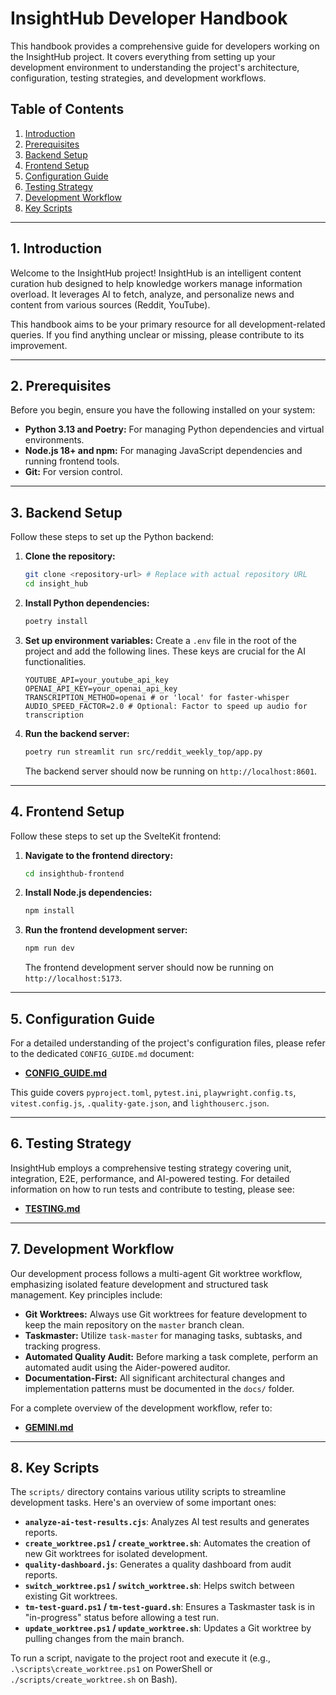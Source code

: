 # InsightHub Developer Handbook

This handbook provides a comprehensive guide for developers working on the InsightHub project. It covers everything from setting up your development environment to understanding the project's architecture, configuration, testing strategies, and development workflows.

## Table of Contents

1.  [Introduction](#1-introduction)
2.  [Prerequisites](#2-prerequisites)
3.  [Backend Setup](#3-backend-setup)
4.  [Frontend Setup](#4-frontend-setup)
5.  [Configuration Guide](#5-configuration-guide)
6.  [Testing Strategy](#6-testing-strategy)
7.  [Development Workflow](#7-development-workflow)
8.  [Key Scripts](#8-key-scripts)

---

## 1. Introduction

Welcome to the InsightHub project! InsightHub is an intelligent content curation hub designed to help knowledge workers manage information overload. It leverages AI to fetch, analyze, and personalize news and content from various sources (Reddit, YouTube).

This handbook aims to be your primary resource for all development-related queries. If you find anything unclear or missing, please contribute to its improvement.

---

## 2. Prerequisites

Before you begin, ensure you have the following installed on your system:

-   **Python 3.13 and Poetry:** For managing Python dependencies and virtual environments.
-   **Node.js 18+ and npm:** For managing JavaScript dependencies and running frontend tools.
-   **Git:** For version control.

---

## 3. Backend Setup

Follow these steps to set up the Python backend:

1.  **Clone the repository:**
    ```bash
    git clone <repository-url> # Replace with actual repository URL
    cd insight_hub
    ```

2.  **Install Python dependencies:**
    ```bash
    poetry install
    ```

3.  **Set up environment variables:**
    Create a `.env` file in the root of the project and add the following lines. These keys are crucial for the AI functionalities.
    ```
    YOUTUBE_API=your_youtube_api_key
    OPENAI_API_KEY=your_openai_api_key
    TRANSCRIPTION_METHOD=openai # or 'local' for faster-whisper
    AUDIO_SPEED_FACTOR=2.0 # Optional: Factor to speed up audio for transcription
    ```

4.  **Run the backend server:**
    ```bash
    poetry run streamlit run src/reddit_weekly_top/app.py
    ```
    The backend server should now be running on `http://localhost:8601`.

---

## 4. Frontend Setup

Follow these steps to set up the SvelteKit frontend:

1.  **Navigate to the frontend directory:**
    ```bash
    cd insighthub-frontend
    ```

2.  **Install Node.js dependencies:**
    ```bash
    npm install
    ```

3.  **Run the frontend development server:**
    ```bash
    npm run dev
    ```
    The frontend development server should now be running on `http://localhost:5173`.

---

## 5. Configuration Guide

For a detailed understanding of the project's configuration files, please refer to the dedicated `CONFIG_GUIDE.md` document:

-   **[CONFIG_GUIDE.md](./CONFIG_GUIDE.md)**

This guide covers `pyproject.toml`, `pytest.ini`, `playwright.config.ts`, `vitest.config.js`, `.quality-gate.json`, and `lighthouserc.json`.

---

## 6. Testing Strategy

InsightHub employs a comprehensive testing strategy covering unit, integration, E2E, performance, and AI-powered testing. For detailed information on how to run tests and contribute to testing, please see:

-   **[TESTING.md](../TESTING.md)**

---

## 7. Development Workflow

Our development process follows a multi-agent Git worktree workflow, emphasizing isolated feature development and structured task management. Key principles include:

-   **Git Worktrees:** Always use Git worktrees for feature development to keep the main repository on the `master` branch clean.
-   **Taskmaster:** Utilize `task-master` for managing tasks, subtasks, and tracking progress.
-   **Automated Quality Audit:** Before marking a task complete, perform an automated audit using the Aider-powered auditor.
-   **Documentation-First:** All significant architectural changes and implementation patterns must be documented in the `docs/` folder.

For a complete overview of the development workflow, refer to:

-   **[GEMINI.md](../GEMINI.md)**

---

## 8. Key Scripts

The `scripts/` directory contains various utility scripts to streamline development tasks. Here's an overview of some important ones:

-   **`analyze-ai-test-results.cjs`**: Analyzes AI test results and generates reports.
-   **`create_worktree.ps1` / `create_worktree.sh`**: Automates the creation of new Git worktrees for isolated development.
-   **`quality-dashboard.js`**: Generates a quality dashboard from audit reports.
-   **`switch_worktree.ps1` / `switch_worktree.sh`**: Helps switch between existing Git worktrees.
-   **`tm-test-guard.ps1` / `tm-test-guard.sh`**: Ensures a Taskmaster task is in "in-progress" status before allowing a test run.
-   **`update_worktree.ps1` / `update_worktree.sh`**: Updates a Git worktree by pulling changes from the main branch.

To run a script, navigate to the project root and execute it (e.g., `.\scripts\create_worktree.ps1` on PowerShell or `./scripts/create_worktree.sh` on Bash).
